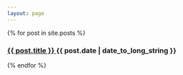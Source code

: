 ```yaml
---
layout: page
---
```


{% for post in site.posts %}
  <article>
    <h3><a href="{{ post.url }}">
    {{ post.title }}
    </a>
    <span style="font-size:16px;" align="right"><time datetime="{{ post.date | date: "%Y-%m-%d" }}">{{ post.date | date_to_long_string }}</time></span>
    </h3>
  </article>
{% endfor %}
